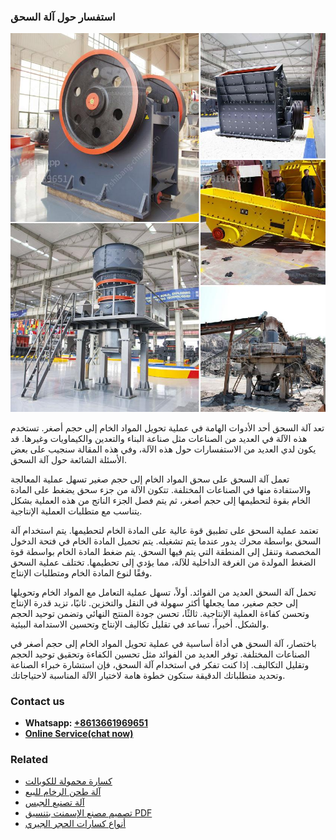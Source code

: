 <h3>استفسار حول آلة السحق</h3><img src='1701850504.jpg' alt=''><p>تعد آلة السحق أحد الأدوات الهامة في عملية تحويل المواد الخام إلى حجم أصغر. تستخدم هذه الآلة في العديد من الصناعات مثل صناعة البناء والتعدين والكيماويات وغيرها. قد يكون لدي العديد من الاستفسارات حول هذه الآلة، وفي هذه المقالة سنجيب على بعض الأسئلة الشائعة حول آلة السحق.</p><p>تعمل آلة السحق على سحق المواد الخام إلى حجم صغير تسهل عملية المعالجة والاستفادة منها في الصناعات المختلفة. تتكون الآلة من جزء سحق يضغط على المادة الخام بقوة لتحطيمها إلى حجم أصغر، ثم يتم فصل الجزء الناتج من هذه العملية بشكل يتناسب مع متطلبات العملية الإنتاجية.</p><p>تعتمد عملية السحق على تطبيق قوة عالية على المادة الخام لتحطيمها. يتم استخدام آلة السحق بواسطة محرك يدور عندما يتم تشغيله. يتم تحميل المادة الخام في فتحة الدخول المخصصة وتنقل إلى المنطقة التي يتم فيها السحق. يتم ضغط المادة الخام بواسطة قوة الضغط المولدة من الغرفة الداخلية للآلة، مما يؤدي إلى تحطيمها. تختلف عملية السحق وفقًا لنوع المادة الخام ومتطلبات الإنتاج.</p><p>تحمل آلة السحق العديد من الفوائد. أولاً، تسهل عملية التعامل مع المواد الخام وتحويلها إلى حجم صغير، مما يجعلها أكثر سهولة في النقل والتخزين. ثانيًا، تزيد قدرة الإنتاج وتحسن كفاءة العملية الإنتاجية. ثالثًا، تحسن جودة المنتج النهائي وتضمن توحيد الحجم والشكل. أخيراً، تساعد في تقليل تكاليف الإنتاج وتحسين الاستدامة البيئية.</p><p>باختصار، آلة السحق هي أداة أساسية في عملية تحويل المواد الخام إلى حجم أصغر في الصناعات المختلفة. توفر العديد من الفوائد مثل تحسين الكفاءة وتحقيق توحيد الحجم وتقليل التكاليف. إذا كنت تفكر في استخدام آلة السحق، فإن استشارة خبراء الصناعة وتحديد متطلباتك الدقيقة ستكون خطوة هامة لاختيار الآلة المناسبة لاحتياجاتك.</p><h3>Contact us</h3><ul><li><strong>Whatsapp:&nbsp;<a href="https://wa.me/8613661969651">+8613661969651</a></strong></li><li><a href="https://swt.shibang-china.com/?git&amp;zhl&amp;استفسار حول آلة السحق"><strong>Online Service(chat now)</strong></a></li></ul><h3>Related</h3><ul><li><a href='كسارة محمولة للكوبالت.md'>كسارة محمولة للكوبالت</a></li><li><a href='آلة طحن الرخام للبيع.md'>آلة طحن الرخام للبيع</a></li><li><a href='آلة تصنيع الجبس.md'>آلة تصنيع الجبس</a></li><li><a href='تصميم مصنع الإسمنت بتنسيق PDF.md'>تصميم مصنع الإسمنت بتنسيق PDF</a></li><li><a href='أنواع كسارات الحجر الجيري.md'>أنواع كسارات الحجر الجيري</a></li></ul>